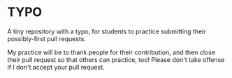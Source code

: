 # TYPO
A tiny repository with a typo, for students to practice submitting their possibly-first pull requests.

My practice will be to thank people for their contribution, and then close their pull request so that others can practice, too! Please don't take offense if I don't accept your pull request.